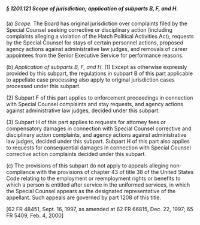 ##### § 1201.121 Scope of jurisdiction; application of subparts B, F, and H. #####

(a) *Scope.* The Board has original jurisdiction over complaints filed by the Special Counsel seeking corrective or disciplinary action (including complaints alleging a violation of the Hatch Political Activities Act), requests by the Special Counsel for stays of certain personnel actions, proposed agency actions against administrative law judges, and removals of career appointees from the Senior Executive Service for performance reasons.

(b) *Application of subparts B, F, and H.* (1) Except as otherwise expressly provided by this subpart, the regulations in subpart B of this part applicable to appellate case processing also apply to original jurisdiction cases processed under this subpart.

(2) Subpart F of this part applies to enforcement proceedings in connection with Special Counsel complaints and stay requests, and agency actions against administrative law judges, decided under this subpart.

(3) Subpart H of this part applies to requests for attorney fees or compensatory damages in connection with Special Counsel corrective and disciplinary action complaints, and agency actions against administrative law judges, decided under this subpart. Subpart H of this part also applies to requests for consequential damages in connection with Special Counsel corrective action complaints decided under this subpart.

(c) The provisions of this subpart do not apply to appeals alleging non-compliance with the provisions of chapter 43 of title 38 of the United States Code relating to the employment or reemployment rights or benefits to which a person is entitled after service in the uniformed services, in which the Special Counsel appears as the designated representative of the appellant. Such appeals are governed by part 1208 of this title.

[62 FR 48451, Sept. 16, 1997, as amended at 62 FR 66815, Dec. 22, 1997; 65 FR 5409, Feb. 4, 2000]